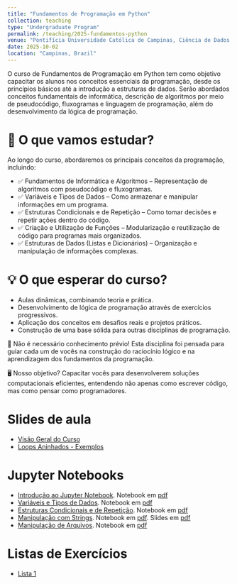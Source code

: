 ```yaml
---
title: "Fundamentos de Programação em Python"
collection: teaching
type: "Undergraduate Program"
permalink: /teaching/2025-fundamentos-python
venue: "Pontifícia Universidade Católica de Campinas, Ciência de Dados e Inteligência Artificial"
date: 2025-10-02
location: "Campinas, Brazil"
---
```


O curso de Fundamentos de Programação em Python tem como objetivo capacitar os alunos nos conceitos essenciais da programação, desde os princípios básicos até a introdução a estruturas de dados. Serão abordados conceitos fundamentais de informática, descrição de algoritmos por meio de pseudocódigo, fluxogramas e linguagem de programação, além do desenvolvimento da lógica de programação. 

# 📌 O que vamos estudar?

Ao longo do curso, abordaremos os principais conceitos da programação, incluindo:

- ✅ Fundamentos de Informática e Algoritmos – Representação de algoritmos com pseudocódigo e fluxogramas.
- ✅ Variáveis e Tipos de Dados – Como armazenar e manipular informações em um programa.
- ✅ Estruturas Condicionais e de Repetição – Como tomar decisões e repetir ações dentro do código.
- ✅ Criação e Utilização de Funções – Modularização e reutilização de código para programas mais organizados.
- ✅ Estruturas de Dados (Listas e Dicionários) – Organização e manipulação de informações complexas.

# 💡 O que esperar do curso?

- Aulas dinâmicas, combinando teoria e prática.
- Desenvolvimento de lógica de programação através de exercícios progressivos.
- Aplicação dos conceitos em desafios reais e projetos práticos.
- Construção de uma base sólida para outras disciplinas de programação.

🔹 Não é necessário conhecimento prévio! Esta disciplina foi pensada para guiar cada um de vocês na construção do raciocínio lógico e na aprendizagem dos fundamentos da programação.

🖥️ Nosso objetivo? Capacitar vocês para desenvolverem soluções computacionais eficientes, entendendo não apenas como escrever código, mas como pensar como programadores.


# Slides de aula

- [Visão Geral do Curso](https://denmartins.github.io/files/lectures/01-FP-VisaoGeral.pdf)
- [Loops Aninhados - Exemplos](https://denmartins.github.io/files/lectures/FP-Exercicios-Loop-Aninhados.pdf)

# Jupyter Notebooks

- [Introdução ao Jupyter Notebook](https://denmartins.github.io/files/notebooks/01-FP-ConceitosBasicos.ipynb). Notebook em [pdf](https://denmartins.github.io/files/notebooks/01-FP-ConceitosBasicos.pdf)
- [Variáveis e Tipos de Dados](https://denmartins.github.io/files/notebooks/02-FP-Variaveis-Tipos.ipynb). Notebook em [pdf](https://denmartins.github.io/files/notebooks/02-FP-Variaveis-Tipos.pdf)
- [Estruturas Condicionais e de Repetição](https://denmartins.github.io/files/notebooks/03-FP-Estruturas-de-Controle-e-Loop.ipynb). Notebook em [pdf](https://denmartins.github.io/files/notebooks/03-FP-Estruturas-de-Controle-e-Loop.pdf)
- [Manipulação com Strings](https://denmartins.github.io/files/notebooks/04-FP-Strings.ipynb). Notebook em [pdf](https://denmartins.github.io/files/notebooks/04-FP-Strings.pdf). Slides em [pdf](https://denmartins.github.io/files/lectures/04-FP-Strings-Slides.pdf)
- [Manipulação de Arquivos](https://denmartins.github.io/files/notebooks/05-FP-Manipulacao-Arquivos.ipynb). Notebook em [pdf](https://denmartins.github.io/files/notebooks/05-FP-Manipulacao-Arquivos.pdf)

# Listas de Exercícios
- [Lista 1](https://denmartins.github.io/files/lectures/FP-Lista-1.pdf)
